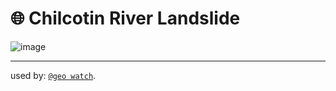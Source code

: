 # 🌐 Chilcotin River Landslide

![image](https://github.com/kamangir/assets/blob/main/blue-geo/chilcotin-river-landslide-2.jpg?raw=true)


---

used by: [`@geo watch`](../).
